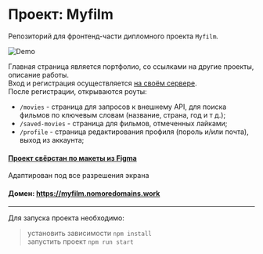  # Проект: Myfilm

 Репозиторий для фронтенд-части дипломного проекта `Myfilm`.
 
 ![Demo](https://user-images.githubusercontent.com/86429443/168105832-8205fa6b-f422-43a5-8b81-114dc53694db.gif)


Главная страница является портфолио, со ссылками на другие проекты, описание работы.   
Вход и регистрация осуществляется [на своём сервере](https://github.com/RemixFX/movies-explorer-api "на облаке").   
После регистрации, открываются роуты:
- `/movies` - страница для запросов к внешнему API, для поиска фильмов по ключевым словам (название, страна, год и т д.);
-  `/saved-movies` - страница для фильмов, отмеченных лайками;
-  `/profile` - страница редактирования профиля (пороль и/или почта), выход из аккаунта;

#### [Проект свёрстан по макеты из Figma](https://www.figma.com/file/g1NUH6EwR8HXhmyrwNavAG/Diploma-work?node-id=891%3A3857)   
Адаптирован под все разрешения экрана   
#### Домен: https://myfilm.nomoredomains.work
***
Для запуска проекта необходимо:   
>установить зависимости `npm install`   
>запустить проект `npm run start`

